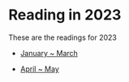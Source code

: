# Reading in 2023


These are the readings for 2023

* [January ~ March](./1_3.md)

* [April ~ May](./4_5.md)

